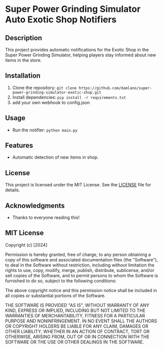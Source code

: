 # Super Power Grinding Simulator Auto Exotic Shop Notifiers

## Description
This project provides automatic notifications for the Exotic Shop in the Super Power Grinding Simulator, helping players stay informed about new items in the store.

## Installation
1. Clone the repository: `git clone https://github.com/damlano/super-power-grinding-simulator-exotic-shop.git`
2. Install dependencies: `pip install -r requirements.txt`
3. add your own webhook to config.json

## Usage
- Run the notifier: `python main.py`

## Features
- Automatic detection of new items  in shop.

## License
This project is licensed under the MIT License. See the [LICENSE](LICENSE) file for details.


## Acknowledgments
- Thanks to everyone reading this!

##  MIT License

Copyright (c) [2024]

Permission is hereby granted, free of charge, to any person obtaining a copy
of this software and associated documentation files (the "Software"), to deal
in the Software without restriction, including without limitation the rights
to use, copy, modify, merge, publish, distribute, sublicense, and/or sell
copies of the Software, and to permit persons to whom the Software is
furnished to do so, subject to the following conditions:

The above copyright notice and this permission notice shall be included in all
copies or substantial portions of the Software.

THE SOFTWARE IS PROVIDED "AS IS", WITHOUT WARRANTY OF ANY KIND, EXPRESS OR
IMPLIED, INCLUDING BUT NOT LIMITED TO THE WARRANTIES OF MERCHANTABILITY,
FITNESS FOR A PARTICULAR PURPOSE AND NONINFRINGEMENT. IN NO EVENT SHALL THE
AUTHORS OR COPYRIGHT HOLDERS BE LIABLE FOR ANY CLAIM, DAMAGES OR OTHER
LIABILITY, WHETHER IN AN ACTION OF CONTRACT, TORT OR OTHERWISE, ARISING FROM,
OUT OF OR IN CONNECTION WITH THE SOFTWARE OR THE USE OR OTHER DEALINGS IN THE
SOFTWARE.
